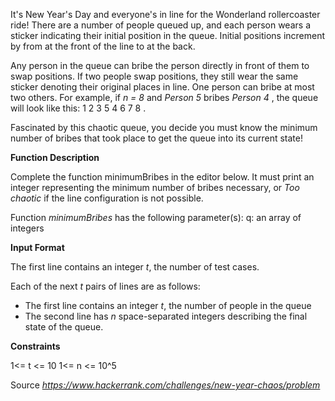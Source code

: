 It's New Year's Day and everyone's in line for the Wonderland rollercoaster ride! There are a number of people queued up, and each person wears a sticker indicating their initial position in the queue. 
Initial positions increment by from at the front of the line to at the back.

Any person in the queue can bribe the person directly in front of them to swap positions. 
If two people swap positions, they still wear the same sticker denoting their original places in line. 
One person can bribe at most two others. 
For example, if *n = 8* and *Person 5* bribes *Person 4* , the queue will look like this: 1 2 3 5 4 6 7 8 .

Fascinated by this chaotic queue, you decide you must know the minimum number of bribes that took place to get the queue into its current state!

**Function Description**

Complete the function minimumBribes in the editor below. 
It must print an integer representing the minimum number of bribes necessary, or *Too chaotic* if the line configuration is not possible. 

Function *minimumBribes* has the following parameter(s):
    q: an array of integers

**Input Format**

The first line contains an integer *t*, the number of test cases.

Each of the next *t* pairs of lines are as follows:
- The first line contains an integer *t*, the number of people in the queue
- The second line has *n* space-separated integers describing the final state of the queue.

**Constraints**

1<= t <= 10
1<= n <= 10^5

Source *https://www.hackerrank.com/challenges/new-year-chaos/problem*